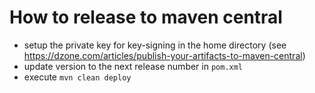 # How to release to maven central

- setup the private key for key-signing in the home directory (see https://dzone.com/articles/publish-your-artifacts-to-maven-central)
- update version to the next release number in `pom.xml`
- execute `mvn clean deploy`